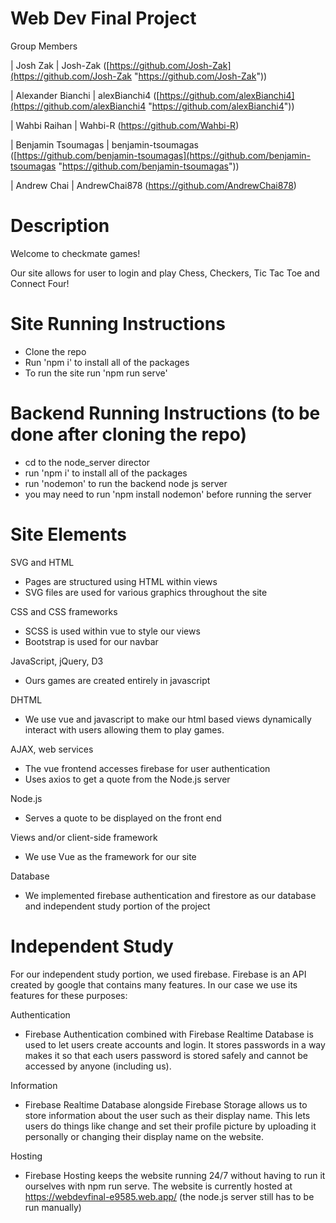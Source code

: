 
# Web Dev Final Project

Group Members

| Josh Zak | Josh-Zak ([https://github.com/Josh-Zak](https://github.com/Josh-Zak "https://github.com/Josh-Zak"))

| Alexander Bianchi | alexBianchi4 ([https://github.com/alexBianchi4](https://github.com/alexBianchi4 "https://github.com/alexBianchi4"))

| Wahbi Raihan | Wahbi-R (https://github.com/Wahbi-R)

| Benjamin Tsoumagas | benjamin-tsoumagas ([https://github.com/benjamin-tsoumagas](https://github.com/benjamin-tsoumagas "https://github.com/benjamin-tsoumagas"))

| Andrew Chai | AndrewChai878 (https://github.com/AndrewChai878)


# Description
Welcome to checkmate games!

Our site allows for user to login and play Chess, Checkers, Tic Tac Toe and Connect Four!

# Site Running Instructions
- Clone the repo
- Run 'npm i' to install all of the packages
- To run the site run 'npm run serve'

# Backend Running Instructions (to be done after cloning the repo)
- cd to the node_server director
- run 'npm i' to install all of the packages
- run 'nodemon' to run the backend node js server
- you may need to run 'npm install nodemon' before running the server

# Site Elements
SVG and HTML
-   Pages are structured using HTML within views
-   SVG files are used for various graphics throughout the site

CSS and CSS frameworks
-   SCSS is used within vue to style our views
-   Bootstrap is used for our navbar

JavaScript, jQuery, D3
-   Ours games are created entirely in javascript

DHTML
-   We use vue and javascript to make our html based views dynamically interact with users allowing them to play games.

AJAX, web services
-   The vue frontend accesses firebase for user authentication
-   Uses axios to get a quote from the Node.js server

Node.js
-   Serves a quote to be displayed on the front end

Views and/or client-side framework
-   We use Vue as the framework for our site

Database
-   We implemented firebase authentication and firestore as our database and independent study portion of the project

# Independent Study
For our independent study portion, we used firebase. Firebase is an API created by google that contains many features. 
In our case we use its features for these purposes:

Authentication
-   Firebase Authentication combined with Firebase Realtime Database is used to let users create accounts and login.
    It stores passwords in a way makes it so that each users password is stored safely and cannot be accessed by anyone (including us).

Information
-   Firebase Realtime Database alongside Firebase Storage allows us to store information about the user such as their display name.
    This lets users do things like change and set their profile picture by uploading it personally or changing their display name on the website.   

Hosting
-   Firebase Hosting keeps the website running 24/7 without having to run it ourselves with npm run serve. The website is currently hosted at
    https://webdevfinal-e9585.web.app/
    (the node.js server still has to be run manually)
